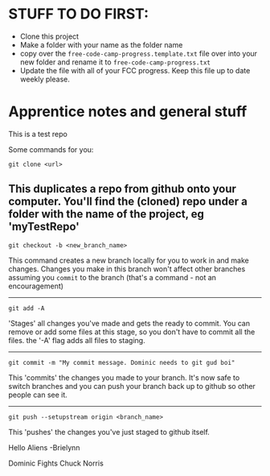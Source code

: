 # STUFF TO DO FIRST:
- Clone this project
- Make a folder with your name as the folder name
- copy over the `free-code-camp-progress.template.txt` file over into your new folder and rename it to `free-code-camp-progress.txt`
- Update the file with all of your FCC progress. Keep this file up to date weekly please.

# Apprentice notes and general stuff
This is a test repo

Some commands for you:

`git clone <url>`

This duplicates a repo from github onto your computer. You'll find the (cloned) repo under a folder with the name of the project, eg 'myTestRepo'
---
`git checkout -b <new_branch_name>`

This command creates a new branch locally for you to work in and make changes. Changes you make in this branch won't affect other branches assuming you `commit` to the branch (that's a command - not an encouragement)

---
`git add -A`

'Stages' all changes you've made and gets the ready to commit. You can remove or add some files at this stage, so you don't have to commit all the files. the '-A' flag adds all files to staging.

---
`git commit -m "My commit message. Dominic needs to git gud boi"`

This 'commits' the changes you made to your branch. It's now safe to switch branches and you can push your branch back up to github so other people can see it.

---
`git push --setupstream origin <branch_name>`

This 'pushes' the changes you've just staged to github itself.


Hello Aliens -Brielynn

Dominic Fights Chuck Norris 

